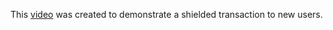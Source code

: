 This [video](https://twitter.com/iansagstette/status/1541197985010405381) was created to demonstrate a shielded transaction to new users.
